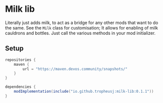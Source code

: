 # Milk lib
Literally just adds milk, to act as a bridge for any other mods that want to do the same.
See the `Milk` class for customisation; It allows for enabling of milk cauldrons and bottles.
Just call the various methods in your mod initializer.
## Setup
```groovy
repositories {
    maven {
        url = "https://maven.devos.community/snapshots/"
    }
}
```
```groovy
dependencies {
    modImplementation(include("io.github.tropheusj:milk-lib:0.1.1"))
}
```
